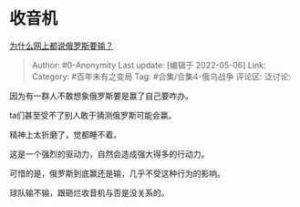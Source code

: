 # 收音机
[为什么网上都说俄罗斯要输？](https://www.zhihu.com/question/519374872/answer/2472201727)

> Author: #0-Anonymity
> Last update: [编辑于 2022-05-06]
> Link:
> Category: #百年未有之变局
> Tag: #合集/合集4-俄乌战争
> 评论区:
> 泛讨论:

因为有一群人不敢想象俄罗斯要是赢了自己要咋办。

ta们甚至受不了别人敢于猜测俄罗斯可能会赢。

精神上太折磨了，觉都睡不着。

这是一个强烈的驱动力，自然会造成强大得多的行动力。

可惜的是，俄罗斯到底赢还是输，几乎不受这种行为的影响。

球队输不输，跟砸烂收音机与否是没关系的。
